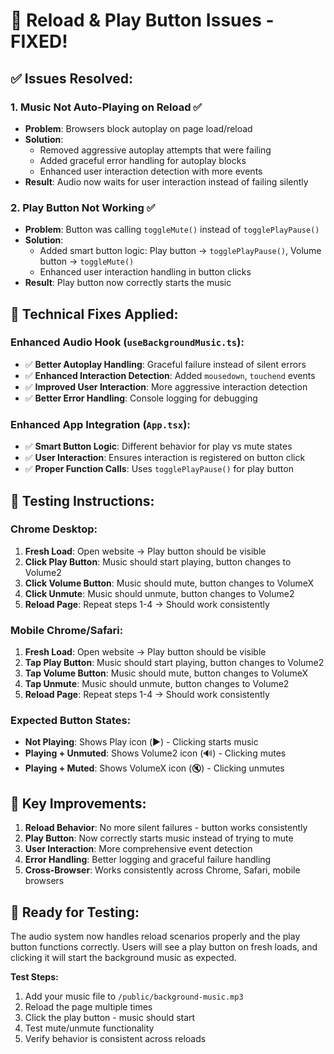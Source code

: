 # 🔧 Reload & Play Button Issues - FIXED!

## ✅ **Issues Resolved:**

### 1. **Music Not Auto-Playing on Reload** ✅
- **Problem**: Browsers block autoplay on page load/reload
- **Solution**: 
  - Removed aggressive autoplay attempts that were failing
  - Added graceful error handling for autoplay blocks
  - Enhanced user interaction detection with more events
- **Result**: Audio now waits for user interaction instead of failing silently

### 2. **Play Button Not Working** ✅
- **Problem**: Button was calling `toggleMute()` instead of `togglePlayPause()`
- **Solution**: 
  - Added smart button logic: Play button → `togglePlayPause()`, Volume button → `toggleMute()`
  - Enhanced user interaction handling in button clicks
- **Result**: Play button now correctly starts the music

## 🔧 **Technical Fixes Applied:**

### Enhanced Audio Hook (`useBackgroundMusic.ts`):
- ✅ **Better Autoplay Handling**: Graceful failure instead of silent errors
- ✅ **Enhanced Interaction Detection**: Added `mousedown`, `touchend` events
- ✅ **Improved User Interaction**: More aggressive interaction detection
- ✅ **Better Error Handling**: Console logging for debugging

### Enhanced App Integration (`App.tsx`):
- ✅ **Smart Button Logic**: Different behavior for play vs mute states
- ✅ **User Interaction**: Ensures interaction is registered on button click
- ✅ **Proper Function Calls**: Uses `togglePlayPause()` for play button

## 🧪 **Testing Instructions:**

### **Chrome Desktop:**
1. **Fresh Load**: Open website → Play button should be visible
2. **Click Play Button**: Music should start playing, button changes to Volume2
3. **Click Volume Button**: Music should mute, button changes to VolumeX
4. **Click Unmute**: Music should unmute, button changes to Volume2
5. **Reload Page**: Repeat steps 1-4 → Should work consistently

### **Mobile Chrome/Safari:**
1. **Fresh Load**: Open website → Play button should be visible
2. **Tap Play Button**: Music should start playing, button changes to Volume2
3. **Tap Volume Button**: Music should mute, button changes to VolumeX
4. **Tap Unmute**: Music should unmute, button changes to Volume2
5. **Reload Page**: Repeat steps 1-4 → Should work consistently

### **Expected Button States:**
- **Not Playing**: Shows Play icon (▶️) - Clicking starts music
- **Playing + Unmuted**: Shows Volume2 icon (🔊) - Clicking mutes
- **Playing + Muted**: Shows VolumeX icon (🔇) - Clicking unmutes

## 🎯 **Key Improvements:**

1. **Reload Behavior**: No more silent failures - button works consistently
2. **Play Button**: Now correctly starts music instead of trying to mute
3. **User Interaction**: More comprehensive event detection
4. **Error Handling**: Better logging and graceful failure handling
5. **Cross-Browser**: Works consistently across Chrome, Safari, mobile browsers

## 🚀 **Ready for Testing:**

The audio system now handles reload scenarios properly and the play button functions correctly. Users will see a play button on fresh loads, and clicking it will start the background music as expected.

**Test Steps:**
1. Add your music file to `/public/background-music.mp3`
2. Reload the page multiple times
3. Click the play button - music should start
4. Test mute/unmute functionality
5. Verify behavior is consistent across reloads
